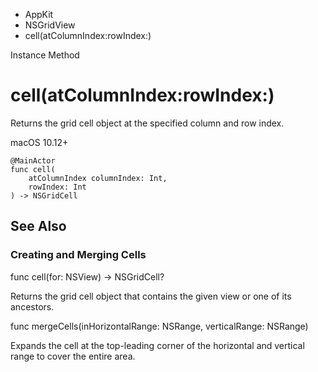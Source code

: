 

- AppKit
- NSGridView
-  cell(atColumnIndex:rowIndex:) 

Instance Method

# cell(atColumnIndex:rowIndex:)

Returns the grid cell object at the specified column and row index.

macOS 10.12+

``` source
@MainActor
func cell(
    atColumnIndex columnIndex: Int,
    rowIndex: Int
) -> NSGridCell
```

## See Also

### Creating and Merging Cells

func cell(for: NSView) -> NSGridCell?

Returns the grid cell object that contains the given view or one of its ancestors.

func mergeCells(inHorizontalRange: NSRange, verticalRange: NSRange)

Expands the cell at the top-leading corner of the horizontal and vertical range to cover the entire area.


